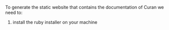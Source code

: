 To generate the static website that contains the documentation of Curan we need to:
1. install the ruby installer on your machine

